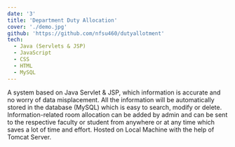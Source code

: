 ```yaml
---
date: '3'
title: 'Department Duty Allocation'
cover: './demo.jpg'
github: 'https://github.com/nfsu460/dutyallotment'
tech:
  - Java (Servlets & JSP)
  - JavaScript
  - CSS
  - HTML
  - MySQL
---
```


A system based on Java Servlet & JSP, which information is accurate and no worry of data misplacement. All the information will be automatically stored in the database (MySQL) which is easy to search, modify or delete. Information-related room allocation can be added by admin and can be sent to the respective faculty or student from anywhere or at any time which saves a lot of time and effort. Hosted on Local Machine with the help of Tomcat Server.
